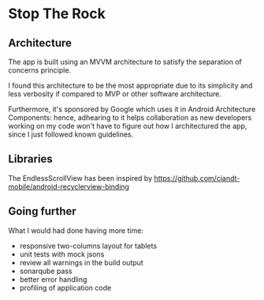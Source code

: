 Stop The Rock
=============

Architecture
------------

The app is built using an MVVM architecture to satisfy the separation of concerns principle. 

I found this architecture to be the most appropriate due to its simplicity and less verbosity if compared to MVP or
other software architecture.

Furthermore, it's sponsored by Google which uses it in Android Architecture Components: hence, adhearing to it helps
collaboration as new developers working on my code won't have to figure out how I architectured the app, since I just
followed known guidelines.

Libraries
---------

The EndlessScrollView has been inspired by https://github.com/ciandt-mobile/android-recyclerview-binding


Going further
-------------

What I would had done having more time:
- responsive two-columns layout for tablets
- unit tests with mock jsons
- review all warnings in the build output
- sonarqube pass
- better error handling
- profiling of application code
